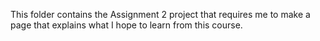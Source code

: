 This folder contains the Assignment 2 project that requires me to make a page that explains what I hope to learn from this course.